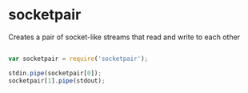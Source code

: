socketpair
==========

Creates a pair of socket-like streams that read and write to each other

```javascript

var socketpair = require('socketpair');

stdin.pipe(socketpair[0]);
socketpair[1].pipe(stdout);
```
